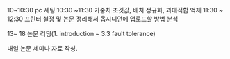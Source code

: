 
10~10:30 pc 세팅
10:30 ~11:30 가중치 초깃값, 배치 정규화, 과대적합 억제
11:30 ~ 12:30 프린터 설정 및 논문 정리해서 옵시디언에 업로드할 방법 분석

13~ 18 논문 리딩(1. introduction ~ 3.3 fault tolerance)

내일 논문 세미나 자료 작성. 
